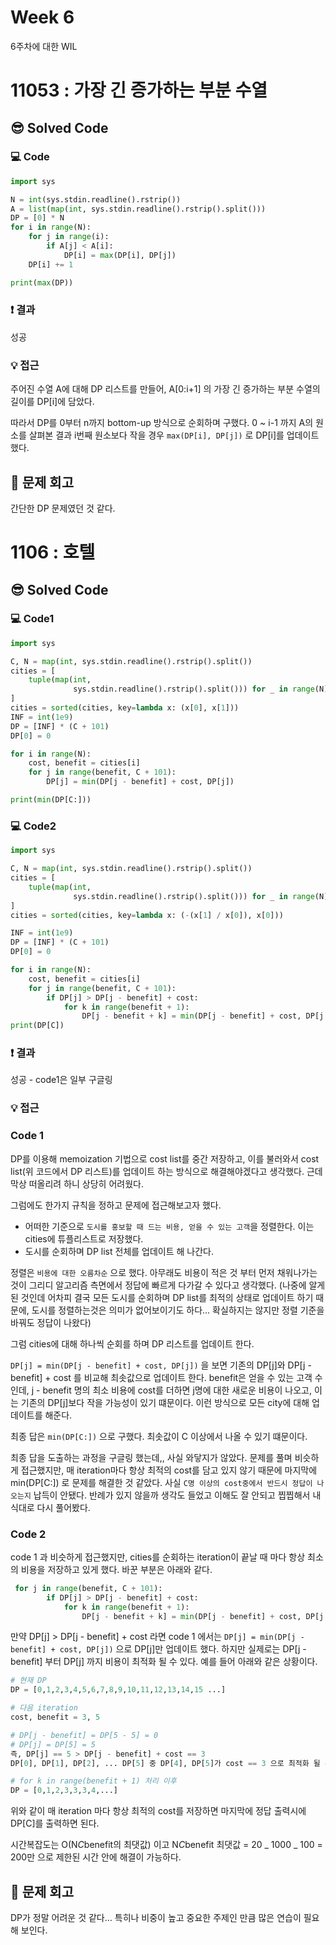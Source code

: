 # Week 6

6주차에 대한 WIL

# 11053 : 가장 긴 증가하는 부분 수열

## 😎 Solved Code

### 💻 Code

```python
import sys

N = int(sys.stdin.readline().rstrip())
A = list(map(int, sys.stdin.readline().rstrip().split()))
DP = [0] * N
for i in range(N):
    for j in range(i):
        if A[j] < A[i]:
            DP[i] = max(DP[i], DP[j])
    DP[i] += 1

print(max(DP))
```

### ❗️ 결과

성공

### 💡 접근

주어진 수열 A에 대해 DP 리스트를 만들어, A[0:i+1] 의 가장 긴 증가하는 부분 수열의 길이를 DP[i]에 담았다.

따라서 DP를 0부터 n까지 bottom-up 방식으로 순회하며 구했다. 0 ~ i-1 까지 A의 원소를 살펴본 결과 i번째 원소보다 작을 경우 `max(DP[i], DP[j])` 로 DP[i]를 업데이트 했다.

## 🥳 문제 회고

간단한 DP 문제였던 것 같다.

# 1106 : 호텔

## 😎 Solved Code

### 💻 Code1

```python
import sys

C, N = map(int, sys.stdin.readline().rstrip().split())
cities = [
    tuple(map(int,
              sys.stdin.readline().rstrip().split())) for _ in range(N)
]
cities = sorted(cities, key=lambda x: (x[0], x[1]))
INF = int(1e9)
DP = [INF] * (C + 101)
DP[0] = 0

for i in range(N):
    cost, benefit = cities[i]
    for j in range(benefit, C + 101):
        DP[j] = min(DP[j - benefit] + cost, DP[j])

print(min(DP[C:]))
```

### 💻 Code2

```python
import sys

C, N = map(int, sys.stdin.readline().rstrip().split())
cities = [
    tuple(map(int,
              sys.stdin.readline().rstrip().split())) for _ in range(N)
]
cities = sorted(cities, key=lambda x: (-(x[1] / x[0]), x[0]))

INF = int(1e9)
DP = [INF] * (C + 101)
DP[0] = 0

for i in range(N):
    cost, benefit = cities[i]
    for j in range(benefit, C + 101):
        if DP[j] > DP[j - benefit] + cost:
            for k in range(benefit + 1):
                DP[j - benefit + k] = min(DP[j - benefit] + cost, DP[j - benefit + k])
print(DP[C])
```

### ❗️ 결과

성공 - code1은 일부 구글링

### 💡 접근

### Code 1

DP를 이용해 memoization 기법으로 cost list를 중간 저장하고, 이를 불러와서 cost list(위 코드에서 DP 리스트)를 업데이트 하는 방식으로 해결해야겠다고 생각했다. 근데 막상 떠올리려 하니 상당히 어려웠다.

그럼에도 한가지 규칙을 정하고 문제에 접근해보고자 했다.

- 어떠한 기준으로 `도시를 홍보할 때 드는 비용, 얻을 수 있는 고객`을 정렬한다. 이는 cities에 튜플리스트로 저장했다.
- 도시를 순회하며 DP list 전체를 업데이트 해 나간다.

정렬은 `비용에 대한 오름차순` 으로 했다. 아무래도 비용이 적은 것 부터 먼저 채워나가는 것이 그리디 알고리즘 측면에서 정답에 빠르게 다가갈 수 있다고 생각했다. (나중에 알게 된 것인데 어차피 결국 모든 도시를 순회하며 DP list를 최적의 상태로 업데이트 하기 때문에, 도시를 정렬하는것은 의미가 없어보이기도 하다… 확실하지는 않지만 정렬 기준을 바꿔도 정답이 나왔다)

그럼 cities에 대해 하나씩 순회를 하며 DP 리스트를 업데이트 한다.

`DP[j] = min(DP[j - benefit] + cost, DP[j])` 을 보면 기존의 DP[j]와 DP[j - benefit] + cost 를 비교해 최솟값으로 업데이트 한다. benefit은 얻을 수 있는 고객 수 인데, j - benefit 명의 최소 비용에 cost를 더하면 j명에 대한 새로운 비용이 나오고, 이는 기존의 DP[j]보다 작을 가능성이 있기 떄문이다. 이런 방식으로 모든 city에 대해 업데이트를 해준다.

최종 답은 `min(DP[C:])` 으로 구했다. 최솟값이 C 이상에서 나올 수 있기 떄문이다.

최종 답을 도출하는 과정을 구글링 했는데,, 사실 와닿지가 않았다. 문제를 풀며 비슷하게 접근했지만, 매 iteration마다 항상 최적의 cost를 담고 있지 않기 때문에 마지막에 min(DP[C:]) 로 문제를 해결한 것 같았다. 사실 `C명 이상의 cost중에서 반드시 정답이 나오는지` 납득이 안됐다. 반례가 있지 않을까 생각도 들었고 이해도 잘 안되고 찝찝해서 내 식대로 다시 풀어봤다.

### Code 2

code 1 과 비슷하게 접근했지만, cities를 순회하는 iteration이 끝날 때 마다 항상 최소의 비용을 저장하고 있게 했다. 바꾼 부분은 아래와 같다.

```python
 for j in range(benefit, C + 101):
        if DP[j] > DP[j - benefit] + cost:
            for k in range(benefit + 1):
                DP[j - benefit + k] = min(DP[j - benefit] + cost, DP[j - benefit + k])
```

만약 DP[j] > DP[j - benefit] + cost 라면 code 1 에서는 `DP[j] = min(DP[j - benefit] + cost, DP[j])` 으로 DP[j]만 업데이트 했다. 하지만 실제로는 DP[j - benefit] 부터 DP[j] 까지 비용이 최적화 될 수 있다. 예를 들어 아래와 같은 상황이다.

```python
# 현재 DP
DP = [0,1,2,3,4,5,6,7,8,9,10,11,12,13,14,15 ...]

# 다음 iteration
cost, benefit = 3, 5

# DP[j - benefit] = DP[5 - 5] = 0
# DP[j] = DP[5] = 5
즉, DP[j] == 5 > DP[j - benefit] + cost == 3
DP[0], DP[1], DP[2], ... DP[5] 중 DP[4], DP[5]가 cost == 3 으로 최적화 될 수 있다.

# for k in range(benefit + 1) 처리 이후
DP = [0,1,2,3,3,3,4,...]
```

위와 같이 매 iteration 마다 항상 최적의 cost를 저장하면 마지막에 정답 출력시에 DP[C]를 출력하면 된다.

시간복잡도는 O(N*C*benefit의 최댓값) 이고 N*C*benefit 최댓값 = 20 _ 1000 _ 100 = 200만 으로 제한된 시간 안에 해결이 가능하다.

## 🥳 문제 회고

DP가 정말 어려운 것 같다… 특히나 비중이 높고 중요한 주제인 만큼 많은 연습이 필요해 보인다.
